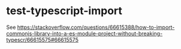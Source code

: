 # test-typescript-import
See https://stackoverflow.com/questions/66615388/how-to-import-commonjs-library-into-a-es-module-project-without-breaking-typescr/66615575#66615575
